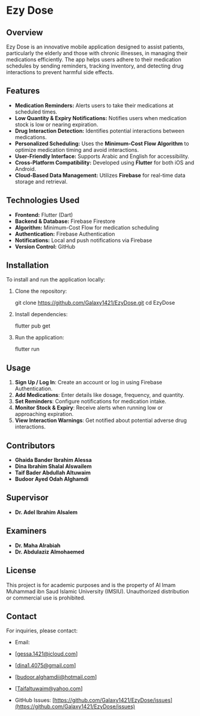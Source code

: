 # Ezy Dose

## Overview
Ezy Dose is an innovative mobile application designed to assist patients, particularly the elderly and those with chronic illnesses, in managing their medications efficiently. The app helps users adhere to their medication schedules by sending reminders, tracking inventory, and detecting drug interactions to prevent harmful side effects.

## Features
- **Medication Reminders:** Alerts users to take their medications at scheduled times.
- **Low Quantity & Expiry Notifications:** Notifies users when medication stock is low or nearing expiration.
- **Drug Interaction Detection:** Identifies potential interactions between medications.
- **Personalized Scheduling:** Uses the **Minimum-Cost Flow Algorithm** to optimize medication timing and avoid interactions.
- **User-Friendly Interface:** Supports Arabic and English for accessibility.
- **Cross-Platform Compatibility:** Developed using **Flutter** for both iOS and Android.
- **Cloud-Based Data Management:** Utilizes **Firebase** for real-time data storage and retrieval.

## Technologies Used
- **Frontend:** Flutter (Dart)
- **Backend & Database:** Firebase Firestore
- **Algorithm:** Minimum-Cost Flow for medication scheduling
- **Authentication:** Firebase Authentication
- **Notifications:** Local and push notifications via Firebase
- **Version Control:** GitHub

## Installation
To install and run the application locally:
1. Clone the repository:

   git clone https://github.com/Galaxy1421/EzyDose.git
   cd EzyDose
  
2. Install dependencies:

   flutter pub get
  
3. Run the application:

   flutter run
   

## Usage
1. **Sign Up / Log In**: Create an account or log in using Firebase Authentication.
2. **Add Medications**: Enter details like dosage, frequency, and quantity.
3. **Set Reminders**: Configure notifications for medication intake.
4. **Monitor Stock & Expiry**: Receive alerts when running low or approaching expiration.
5. **View Interaction Warnings**: Get notified about potential adverse drug interactions.

## Contributors
- **Ghaida Bander Ibrahim Alessa**
- **Dina Ibrahim Shalal Alswailem**
- **Taif Bader Abdullah Altuwaim**
- **Budoor Ayed Odah Alghamdi**

## Supervisor
- **Dr. Adel Ibrahim Alsalem**

## Examiners
- **Dr. Maha Alrabiah**
- **Dr. Abdulaziz Almohaemed**

## License
This project is for academic purposes and is the property of Al Imam Muhammad ibn Saud Islamic University (IMSIU). Unauthorized distribution or commercial use is prohibited.

## Contact
For inquiries, please contact:
- Email: 
- [gessa.1421@icloud.com]
- [dina1.4075@gmail.com]
- [budoor.alghamdii@hotmail.com]
- [Taifaltuwaim@yahoo.com]

- GitHub Issues: [https://github.com/Galaxy1421/EzyDose/issues](https://github.com/Galaxy1421/EzyDose/issues)


